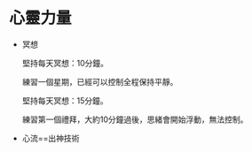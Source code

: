 # 心靈力量

* 冥想

  堅持每天冥想：10分鐘。
  
  練習一個星期，已經可以控制全程保持平靜。
  
  堅持每天冥想：15分鐘。
  
  練習第一個禮拜，大約10分鐘過後，思緒會開始浮動，無法控制。

* 心流==出神技術

